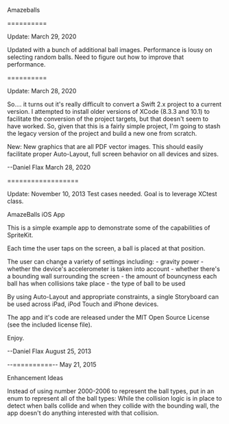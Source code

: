 Amazeballs

==========

Update: March 29, 2020

Updated with a bunch of additional ball images. Performance is lousy on selecting random balls. Need to figure out how to improve that performance.

==========

Update: March 28, 2020

So.... it turns out it's really difficult to convert a Swift 2.x project to a current version. I attempted to install older versions of XCode (8.3.3 and 10.1) to facilitate the conversion of the project targets, but that doesn't seem to have worked. So, given that this is a fairly simple project, I'm going to stash the legacy version of the project and build a new one from scratch.

New:
New graphics that are all PDF vector images. This should easily facilitate proper Auto-Layout, full screen behavior on all devices and sizes.


--Daniel Flax
March 28, 2020

==================


Update: November 10, 2013
Test cases needed. Goal is to leverage XCtest class.

AmazeBalls iOS App

This is a simple example app to demonstrate some of the capabilities of SpriteKit.

Each time the user taps on the screen, a ball is placed at that position.

The user can change a variety of settings including:
	- gravity power
	- whether the device's accelerometer is taken into account
	- whether there's a bounding wall surrounding the screen
	- the amount of bouncyness each ball has when collisions take place
	- the type of ball to be used

By using Auto-Layout and appropriate constraints, a single Storyboard
can be used across iPad, iPod Touch and iPhone devices.

The app and it's code are released under the MIT Open Source License (see the included
license file).

Enjoy.


--Daniel Flax
August 25, 2013

--==========--
May 21, 2015

Enhancement Ideas

Instead of using number 2000-2006 to represent the ball types, put in an enum to represent all of the ball types:
While the collision logic is in place to detect when balls collide and when they collide with the bounding wall, the app doesn't do anything interested with that collision.
